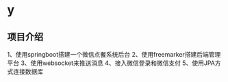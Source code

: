 # y

## 项目介绍
1、使用springboot搭建一个微信点餐系统后台
2、使用freemarker搭建后端管理平台
3、使用websocket来推送消息
4、接入微信登录和微信支付
5、使用JPA方式连接数据库
